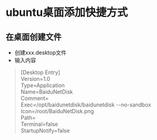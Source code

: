 # ubuntu桌面添加快捷方式

## 在桌面创建文件
* 创建xxx.desktop文件
* 输入内容
> [Desktop Entry]  
> Version=1.0  
> Type=Application  
> Name=BaiduNetDisk  
> Comment=  
> Exec=/opt/baidunetdisk/baidunetdisk --no-sandbox  
> Icon=/root/BaiduNetDisk.png  
> Path=  
> Terminal=false  
> StartupNotify=false  
